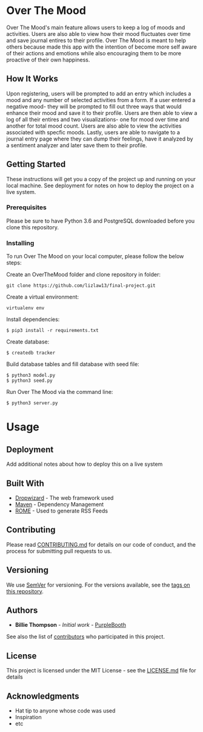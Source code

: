 # Over The Mood

Over The Mood's main feature allows users to keep a log of moods and activities. Users are also able to view how their mood fluctuates over time and save journal entires to their profile. Over The Mood is meant to help others because made this app with the intention of become more self aware of their actions and emotions while also encouraging them to be more proactive of their own happiness.

## How It Works

Upon registering, users will be prompted to add an entry which includes a mood and any number of selected activities from a form. If a user entered a negative mood- they will be prompted to fill out three ways that would enhance their mood and save it to their profile. Users are then able to view a log of all their entires and two visualizations- one for mood over time and another for total mood count. Users are also able to view the activities associated with specfic moods. Lastly, users are able to navigate to a journal entry page where they can dump their feelings, have it analyzed by a sentiment analyzer and later save them to their profile.

## Getting Started

These instructions will get you a copy of the project up and running on your local machine. See deployment for notes on how to deploy the project on a live system.

### Prerequisites

Please be sure to have Python 3.6 and PostgreSQL downloaded before you clone this repository.

### Installing

To run Over The Mood on your local computer, please follow the below steps:

Create an OverTheMood folder and clone repository in folder:

```
git clone https://github.com/lizlaw13/final-project.git
```

Create a virtual environment:

```
virtualenv env
```

Install dependencies:

```
$ pip3 install -r requirements.txt
```

Create database:

```
$ createdb tracker
```

Build database tables and fill database with seed file:

```
$ python3 model.py
$ python3 seed.py
```

Run Over The Mood via the command line:

```
$ python3 server.py
```

# Usage

## Deployment

Add additional notes about how to deploy this on a live system

## Built With

- [Dropwizard](http://www.dropwizard.io/1.0.2/docs/) - The web framework used
- [Maven](https://maven.apache.org/) - Dependency Management
- [ROME](https://rometools.github.io/rome/) - Used to generate RSS Feeds

## Contributing

Please read [CONTRIBUTING.md](https://gist.github.com/PurpleBooth/b24679402957c63ec426) for details on our code of conduct, and the process for submitting pull requests to us.

## Versioning

We use [SemVer](http://semver.org/) for versioning. For the versions available, see the [tags on this repository](https://github.com/your/project/tags).

## Authors

- **Billie Thompson** - _Initial work_ - [PurpleBooth](https://github.com/PurpleBooth)

See also the list of [contributors](https://github.com/your/project/contributors) who participated in this project.

## License

This project is licensed under the MIT License - see the [LICENSE.md](LICENSE.md) file for details

## Acknowledgments

- Hat tip to anyone whose code was used
- Inspiration
- etc
